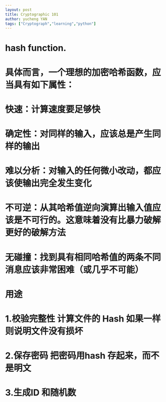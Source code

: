 ```yaml
---
layout: post
title: Cryptographic 101   
author: yucheng YAN
tags: ["Cryptograph","learning","python"]
---    
```

# hash function.
# 具体而言，一个理想的加密哈希函数，应当具有如下属性：

# 快速：计算速度要足够快
# 确定性：对同样的输入，应该总是产生同样的输出
# 难以分析：对输入的任何微小改动，都应该使输出完全发生变化
# 不可逆：从其哈希值逆向演算出输入值应该是不可行的。这意味着没有比暴力破解更好的破解方法
# 无碰撞：找到具有相同哈希值的两条不同消息应该非常困难（或几乎不可能）

# 用途
# 1.校验完整性 计算文件的 Hash 如果一样则说明文件没有损坏
# 2.保存密码 把密码用hash 存起来，而不是明文
# 3.生成ID 和随机数